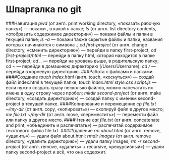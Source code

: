 # Шпаргалка по git

###Навигация
*pwd* (от англ. print working directory, «показать рабочую папку») — покажи , в какой я папке;
*ls* (от англ. list directory contents, «отобразить содержимое директории») — покажи файлы и папки в текущей папке;
*ls -a* — покажи также скрытые файлы и папки, названия которых начинаются с символа .;
*cd first-project* (от англ. change directory, «сменить директорию») — перейди в папку first-project;
*cd first-project/html* — перейди в папку html, которая находится в папке first-project;
*cd ..* — перейди на уровень выше, в родительскую папку;
*cd ~* — перейди в домашнюю директорию (/Users/Username);
*cd /* — перейди в корневую директорию.
###Работа с файлами и папками
####Создание
*touch index.html* (англ. touch, «коснуться») — создай файл index.html в текущей папке;
*touch index.html style.css script.js* — если нужно создать сразу несколько файлов, можно напечатать их имена в одну строку через пробел;
*mkdir second-project* (от англ. make directory, «создать директорию») — создай папку с именем second-project в текущей папке.
####Копирование и перемещение
*cp file.txt ~/my-dir* (от англ. copy, «копировать») — скопируй файл в другое место;
*mv file.txt ~/my-dir* (от англ. move, «переместить») — перемести файл или папку в другое место.
####Чтение
*cat file.txt* (от англ. concatenate and print, «объединить и распечатать») — распечатай содержимое текстового файла file.txt.
####Удаление
*rm about.html* (от англ. remove, «удалить») — удали файл about.html;
*rmdir images* (от англ. remove directory, «удалить директорию») — удали папку images;
*rm -r second-project* (от англ. remove, «удалить» + recursive, «рекурсивный») — удали папку second-project и всё, что она содержит.